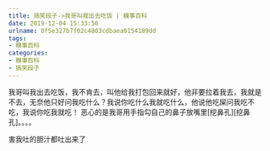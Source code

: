 ```yaml
---
title: 搞笑段子->我哥叫我出去吃饭 | 糗事百科
date: 2019-12-04 15:33:50
urlname: 0f5e327b7f02c4803cdbaea0154189dd
tags: 
- 糗事百科
categories:
- 糗事百科
- 搞笑段子
---
```

我哥叫我出去吃饭，我不肯去，叫他给我打包回来就好，他非要拉着我去，我就是不去，无奈他只好问我吃什么？我说你吃什么我就吃什么，他说他吃屎问我吃不吃，我说你吃我就吃！     恶心的是我哥用手指勾自己的鼻子放嘴里[挖鼻孔][挖鼻孔]。。。。

害我吐的胆汁都吐出来了


